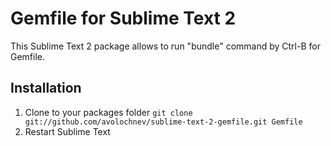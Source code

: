 # Gemfile for Sublime Text 2

This Sublime Text 2 package allows to run "bundle" command by Ctrl-B for Gemfile.

## Installation

1. Clone to your packages folder `git clone git://github.com/avolochnev/sublime-text-2-gemfile.git Gemfile`
2. Restart Sublime Text


